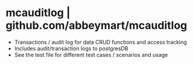 # mcauditlog | github.com/abbeymart/mcauditlog

- Transactions / audit log for data CRUD functions and access tracking
- Includes audit/transaction logs to postgresDB
- See the test file for different test cases / scenarios and usage
